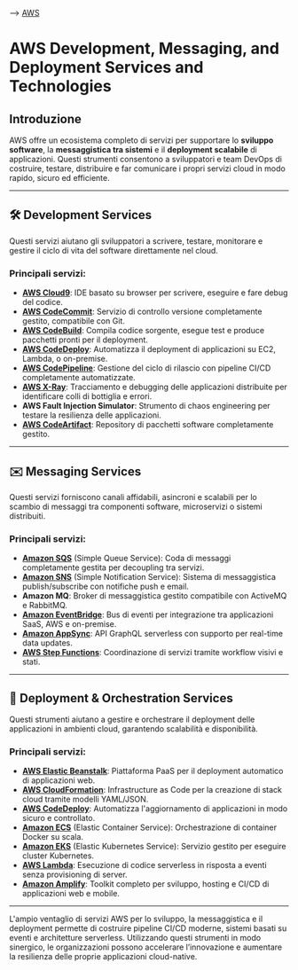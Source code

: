 --> [AWS](/00-Intro/AWS.md)
# AWS Development, Messaging, and Deployment Services and Technologies

## Introduzione

AWS offre un ecosistema completo di servizi per supportare lo **sviluppo software**, la **messaggistica tra sistemi** e il **deployment scalabile** di applicazioni. Questi strumenti consentono a sviluppatori e team DevOps di costruire, testare, distribuire e far comunicare i propri servizi cloud in modo rapido, sicuro ed efficiente.

---

## 🛠️ Development Services

Questi servizi aiutano gli sviluppatori a scrivere, testare, monitorare e gestire il ciclo di vita del software direttamente nel cloud.

### Principali servizi:

- **[AWS Cloud9](/05-Development-Messaging-Deploying/AWS-Cloud9.md)**: IDE basato su browser per scrivere, eseguire e fare debug del codice.
- **[AWS CodeCommit](/05-Development-Messaging-Deploying/AWS-CodeCommit.md)**: Servizio di controllo versione completamente gestito, compatibile con Git.
- **[AWS CodeBuild](/05-Development-Messaging-Deploying/AWS-CodeBuild.md)**: Compila codice sorgente, esegue test e produce pacchetti pronti per il deployment.
- **[AWS CodeDeploy](/05-Development-Messaging-Deploying/AWS-CodeDeploy.md)**: Automatizza il deployment di applicazioni su EC2, Lambda, o on-premise.
- **[AWS CodePipeline](/05-Development-Messaging-Deploying/AWS-CodePipeline.md)**: Gestione del ciclo di rilascio con pipeline CI/CD completamente automatizzate.
- **[AWS X-Ray](/08-Auditing-Monitoring-Logging/AWS-X-Ray.md)**: Tracciamento e debugging delle applicazioni distribuite per identificare colli di bottiglia e errori.
- **AWS Fault Injection Simulator**: Strumento di chaos engineering per testare la resilienza delle applicazioni.
- **[AWS CodeArtifact](/05-Development-Messaging-Deploying/AWS-CodeArtifact.md)**: Repository di pacchetti software completamente gestito.

---

## ✉️ Messaging Services

Questi servizi forniscono canali affidabili, asincroni e scalabili per lo scambio di messaggi tra componenti software, microservizi o sistemi distribuiti.

### Principali servizi:

- **[Amazon SQS](/05-Development-Messaging-Deploying/Amazon-SQS.md)** (Simple Queue Service): Coda di messaggi completamente gestita per decoupling tra servizi.
- **[Amazon SNS](/05-Development-Messaging-Deploying/Amazon-SNS.md)** (Simple Notification Service): Sistema di messaggistica publish/subscribe con notifiche push e email.
- **Amazon MQ**: Broker di messaggistica gestito compatibile con ActiveMQ e RabbitMQ.
- **[Amazon EventBridge](/05-Development-Messaging-Deploying/Amazon-EventBridge.md)**: Bus di eventi per integrazione tra applicazioni SaaS, AWS e on-premise.
- **[Amazon AppSync](/Others/Amazon-AppSync.md)**: API GraphQL serverless con supporto per real-time data updates.
- **[AWS Step Functions](/05-Development-Messaging-Deploying/AWS-Step-Functions.md)**: Coordinazione di servizi tramite workflow visivi e stati.

---

## 🚀 Deployment & Orchestration Services

Questi strumenti aiutano a gestire e orchestrare il deployment delle applicazioni in ambienti cloud, garantendo scalabilità e disponibilità.

### Principali servizi:

- **[AWS Elastic Beanstalk](/05-Development-Messaging-Deploying/AWS-Elastic-Beanstalk.md)**: Piattaforma PaaS per il deployment automatico di applicazioni web.
- **[AWS CloudFormation](/05-Development-Messaging-Deploying/AWS-CloudFormation.md)**: Infrastructure as Code per la creazione di stack cloud tramite modelli YAML/JSON.
- **[AWS CodeDeploy](/05-Development-Messaging-Deploying/AWS-CodeDeploy.md)**: Automatizza l'aggiornamento di applicazioni in modo sicuro e controllato.
- **[Amazon ECS](/01-Compute-options/Amazon-ECS.md)** (Elastic Container Service): Orchestrazione di container Docker su scala.
- **[Amazon EKS](/01-Compute-options/Amazon-EKS.md)** (Elastic Kubernetes Service): Servizio gestito per eseguire cluster Kubernetes.
- **[AWS Lambda](/01-Compute-options/AWS-Lambda.md)**: Esecuzione di codice serverless in risposta a eventi senza provisioning di server.
- **[Amazon Amplify](/Others/AWS-Amplify.md)**: Toolkit completo per sviluppo, hosting e CI/CD di applicazioni web e mobile.

---

L'ampio ventaglio di servizi AWS per lo sviluppo, la messaggistica e il deployment permette di costruire pipeline CI/CD moderne, sistemi basati su eventi e architetture serverless. Utilizzando questi strumenti in modo sinergico, le organizzazioni possono accelerare l’innovazione e aumentare la resilienza delle proprie applicazioni cloud-native.



